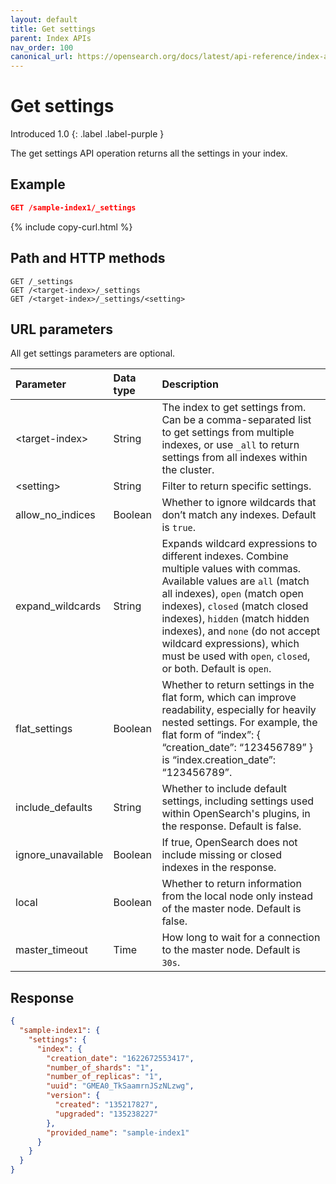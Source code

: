 ```yaml
---
layout: default
title: Get settings
parent: Index APIs
nav_order: 100
canonical_url: https://opensearch.org/docs/latest/api-reference/index-apis/get-settings/
---
```


# Get settings
Introduced 1.0
{: .label .label-purple }

The get settings API operation returns all the settings in your index.

## Example

```json
GET /sample-index1/_settings
```
{% include copy-curl.html %}

## Path and HTTP methods

```
GET /_settings
GET /<target-index>/_settings
GET /<target-index>/_settings/<setting>
```

## URL parameters

All get settings parameters are optional.

Parameter | Data type | Description
:--- | :--- | :---
&lt;target-index&gt; | String | The index to get settings from. Can be a comma-separated list to get settings from multiple indexes, or use `_all` to return settings from all indexes within the cluster.
&lt;setting&gt; | String | Filter to return specific settings.
allow_no_indices | Boolean | Whether to ignore wildcards that don’t match any indexes. Default is `true`.
expand_wildcards | String | Expands wildcard expressions to different indexes. Combine multiple values with commas. Available values are `all` (match all indexes), `open` (match open indexes), `closed` (match closed indexes), `hidden` (match hidden indexes), and `none` (do not accept wildcard expressions), which must be used with `open`, `closed`, or both. Default is `open`.
flat_settings | Boolean | Whether to return settings in the flat form, which can improve readability, especially for heavily nested settings. For example, the flat form of “index”: { “creation_date”: “123456789” } is “index.creation_date”: “123456789”.
include_defaults | String | Whether to include default settings, including settings used within OpenSearch's plugins, in the response. Default is false.
ignore_unavailable | Boolean | If true, OpenSearch does not include missing or closed indexes in the response.
local | Boolean | Whether to return information from the local node only instead of the master node. Default is false.
master_timeout | Time | How long to wait for a connection to the master node. Default is `30s`.

## Response

```json
{
  "sample-index1": {
    "settings": {
      "index": {
        "creation_date": "1622672553417",
        "number_of_shards": "1",
        "number_of_replicas": "1",
        "uuid": "GMEA0_TkSaamrnJSzNLzwg",
        "version": {
          "created": "135217827",
          "upgraded": "135238227"
        },
        "provided_name": "sample-index1"
      }
    }
  }
}
```
